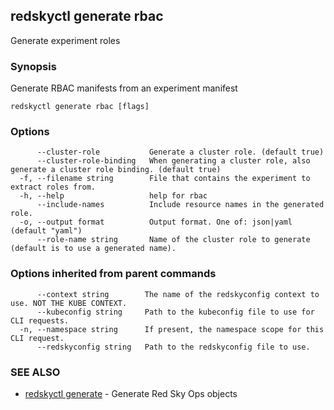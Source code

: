 ## redskyctl generate rbac

Generate experiment roles

### Synopsis

Generate RBAC manifests from an experiment manifest

```
redskyctl generate rbac [flags]
```

### Options

```
      --cluster-role           Generate a cluster role. (default true)
      --cluster-role-binding   When generating a cluster role, also generate a cluster role binding. (default true)
  -f, --filename string        File that contains the experiment to extract roles from.
  -h, --help                   help for rbac
      --include-names          Include resource names in the generated role.
  -o, --output format          Output format. One of: json|yaml (default "yaml")
      --role-name string       Name of the cluster role to generate (default is to use a generated name).
```

### Options inherited from parent commands

```
      --context string        The name of the redskyconfig context to use. NOT THE KUBE CONTEXT.
      --kubeconfig string     Path to the kubeconfig file to use for CLI requests.
  -n, --namespace string      If present, the namespace scope for this CLI request.
      --redskyconfig string   Path to the redskyconfig file to use.
```

### SEE ALSO

* [redskyctl generate](redskyctl_generate.md)	 - Generate Red Sky Ops objects

